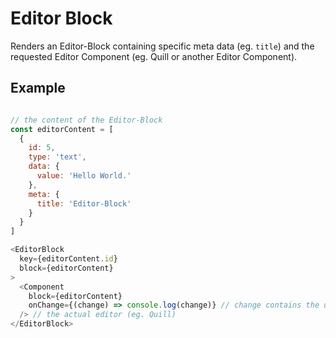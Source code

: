 # Editor Block

Renders an Editor-Block containing specific meta data (eg. `title`) and the requested Editor Component (eg. Quill or another Editor Component).

## Example

```js

// the content of the Editor-Block
const editorContent = [
  {
    id: 5,
    type: 'text',
    data: {
      value: 'Hello World.'
    },
    meta: {
      title: 'Editor-Block'
    }
  }
]

<EditorBlock
  key={editorContent.id}
  block={editorContent}
>
  <Component
    block={editorContent}
    onChange={(change) => console.log(change)} // change contains the updated component data
  /> // the actual editor (eg. Quill)
</EditorBlock>

```
